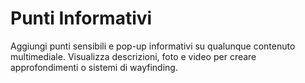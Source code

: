 # Punti Informativi
Aggiungi punti sensibili e pop-up informativi su qualunque contenuto multimediale. Visualizza descrizioni, foto e video per creare approfondimenti o sistemi di wayfinding.
